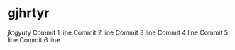 # gjhrtyr
jktgyuty
Commit 1 line
Commit 2 line
Commit 3 line
Commit 4 line
Commit 5 line
Commit 6 line
